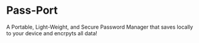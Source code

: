 # Pass-Port

A Portable, Light-Weight, and Secure Password Manager that saves locally to your device and encrpyts all data!
